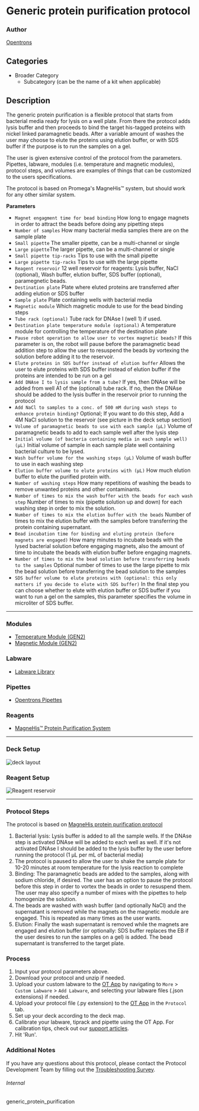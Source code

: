 # Generic protein purification protocol

### Author
[Opentrons](https://opentrons.com/)

## Categories
* Broader Category
	* Subcategory (can be the name of a kit when applicable)

## Description

The generic protein purification is a flexible protocol that starts from bacterial
media ready for lysis on a well plate. From there the protocol adds lysis buffer
and then proceeds to bind the target his-tagged proteins with nickel linked paramagnetic beads. After a variable amount of washes the user may choose to
elute the proteins using elution buffer, or with SDS buffer if the purpose is to
run the samples on a gel.

The user is given extensive control of the protocol from the parameters. Pipettes, labware, modules (i.e. temperature and magnetic modules), protocol steps, and volumes are examples of things that can be customized to the users specifications.

The protocol is based on Promega's MagneHis™ system, but should work for any other similar system.

**Parameters**

* `Magnet engagment time for bead binding` How long to engage magnets in order to attract the beads before doing any pipetting steps
* `Number of samples` How many bacterial media samples there are on the sample plate
* `Small pipette` The smaller pipette, can be a multi-channel or single
* `Large pipette`The larger pipette, can be a multi-channel or single
* `Small pipette tip-racks` Tips to use with the small pipette
* `Large pipette tip-racks` Tips to use with the large pipette
* `Reagent reservoir` 12 well reservoir for reagents: Lysis buffer, NaCl (optional), Wash buffer, elution buffer, SDS buffer (optional), paramegnetic beads.
* `Destination plate` Plate where eluted proteins are transferred after adding elution or SDS buffer
* `Sample plate` Plate containing wells with bacterial media
* `Magnetic module` Which magnetic module to use for the bead binding steps
* `Tube rack (optional)` Tube rack for DNAse I (well 1) if used.
* `Destination plate temperature module (optional)` A temperature module for controlling the temperature of the destination plate
* `Pause robot operation to allow user to vortex magnetic beads?` If this parameter is on, the robot will pause before the paramagnetic bead addition step to allow the user to resuspend the beads by vortexing the solution before adding it to the reservoir.
* `Elute proteins in SDS buffer instead of elution buffer` Allows the user to elute proteins with SDS buffer instead of elution buffer if the proteins are intended to be run on a gel
* `Add DNAse I to lysis sample from a tube?` If yes, then DNAse will be added from well A1 of the (optional) tube rack. If no, then the DNAse should be added to the lysis buffer in the reservoir prior to running the protocol
* `Add NaCl to samples to a conc. of 500 mM during wash steps to enhance protein binding?` Optional; If you want to do this step, Add a 4M NaCl solution to the reservoir (see picture in the deck setup section)
* `Volume of paramagnetic beads to use with each sample (µL)` Volume of paramagnetic beads to add to each sample well after the lysis step
* `Initial volume (of bacteria containing media in each sample well) (µL)` Initial volume of sample in each sample plate well containing bacterial culture to be lysed.
* `Wash buffer volume for the washing steps (µL)` Volume of wash buffer to use in each washing step
* `Elution buffer volume to elute proteins with (µL)` How much elution buffer to elute the purified protein with.
* `Number of washing steps` How many repetitions of washing the beads to remove unwanted proteins and other contaminants.
* `Number of times to mix the wash buffer with the beads for each wash step` Number of times to mix (pipette solution up and down) for each washing step in order to mix the solution.
* `Number of times to mix the elution buffer with the beads` Number of times to mix the elution buffer with the samples before transferring the protein containing supernatant.
* `Bead incubation time for binding and eluting protein (before magnets are engaged)` How many minutes to incubate beads with the lysed bacterial solution before engaging magnets, also the amount of time to incubate the beads with elution buffer before engaging magnets.
* `Number of times to mix the bead solution before transferring beads to the samples` Optional number of times to use the large pipette to mix the bead solution before transferring the bead solution to the samples
* `SDS buffer volume to elute proteins with (optional: this only matters if you decide to elute with SDS buffer)` In the final step you can choose whether to elute with elution buffer or SDS buffer if you want to run a gel on the samples, this parameter specifies the volume in microliter of SDS buffer.
---

### Modules
* [Temperature Module (GEN2)](https://shop.opentrons.com/collections/hardware-modules/products/tempdeck)
* [Magnetic Module (GEN2)](https://shop.opentrons.com/collections/hardware-modules/products/magdeck)

### Labware
* [Labware Library](https://labware.opentrons.com/)

### Pipettes
* [Opentrons Pipettes](https://opentrons.com/pipettes/)

### Reagents
* [MagneHis™ Protein Purification System](https://www.promega.com/products/protein-purification/protein-purification-kits/magnehis-protein-purification-system/?catNum=V8500#protocols)

---

### Deck Setup
![deck layout](https://opentrons-protocol-library-website.s3.amazonaws.com/custom-README-images/generic_protein_purification/deck.jpg)

### Reagent Setup
![Reagent reservoir](https://opentrons-protocol-library-website.s3.amazonaws.com/custom-README-images/generic_protein_purification/deck.jpg)

---

### Protocol Steps
The protocol is based on [MagneHis protein purification protocol](https://www.promega.com/-/media/files/resources/protocols/technical-manuals/0/magnehis-protein-purification-system-protocol.pdf?rev=cbf49f7cf6fa4696b965c92c1f8e9c72&sc_lang=en)
1. Bacterial lysis: Lysis buffer is added to all the sample wells. If the DNAse step is activated DNAse will be added to each well as well. If it's not activated DNAse I should be added to the lysis buffer by the user before running the protocol (1 µL per mL of bacterial media)
2. The protocol is paused to allow the user to shake the sample plate for 10-20 minutes at room temperature for the lysis reaction to complete
3. Binding: The paramagnetic beads are added to the samples, along with sodium chloride, if desired. The user has an option to pause the protocol before this step in order to vortex the beads in order to resuspend them. The user may also specify a number of mixes with the pipettes to help homogenize the solution.
4. The beads are washed with wash buffer (and optionally NaCl) and the supernatant is removed while the magnets on the magnetic module are engaged. This is repeated as many times as the user wants.
5. Elution: Finally the wash supernatant is removed while the magnets are engaged and elution buffer (or optionally: SDS buffer replaces the EB if the user desires to run the samples on a gel) is added. The bead supernatant is transferred to the target plate.

### Process
1. Input your protocol parameters above.
2. Download your protocol and unzip if needed.
3. Upload your custom labware to the [OT App](https://opentrons.com/ot-app) by navigating to `More` > `Custom Labware` > `Add Labware`, and selecting your labware files (.json extensions) if needed.
4. Upload your protocol file (.py extension) to the [OT App](https://opentrons.com/ot-app) in the `Protocol` tab.
5. Set up your deck according to the deck map.
6. Calibrate your labware, tiprack and pipette using the OT App. For calibration tips, check out our [support articles](https://support.opentrons.com/en/collections/1559720-guide-for-getting-started-with-the-ot-2).
7. Hit 'Run'.

### Additional Notes
If you have any questions about this protocol, please contact the Protocol Development Team by filling out the [Troubleshooting Survey](https://protocol-troubleshooting.paperform.co/).

###### Internal
generic_protein_purification
